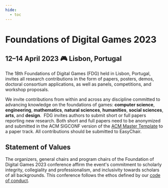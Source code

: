 ```yaml
---
hide:
  - toc
---
```


# Foundations of Digital Games 2023

## 12&#8211;14 April 2023 &#127918; Lisbon, Portugal

 The 18th Foundations of Digital Games (FDG) held in Lisbon, Portugal, invites all research contributions in the form of papers, posters, demos, doctoral consortium applications, as well as panels, competitions, and workshop proposals. 

We invite contributions from within and across any discipline committed to advancing knowledge on the foundations of games: **computer science**, **engineering**, **mathematics**, **natural sciences**, **humanities**, **social sciences**, **arts**, and **design**.  ​FDG invites authors to submit short or full papers reporting new research. Both short and full papers need to be anonymized and submitted in the ACM SIGCONF version of the [ACM Master Template] to a paper track. All contributions should be submitted to EasyChair.

## Statement of Values

The organizers, general chairs and program chairs of the Foundation of Digital Games 2023 conference affirm the event's commitment to scholarly integrity, collegiality and professionalism, and inclusivity towards scholars of all backgrounds. This conference follows the ethos defined by our [code of conduct](home/conduct.md).


[ACM Master Template]:https://www.acm.org/publications/taps/word-template-workflow

